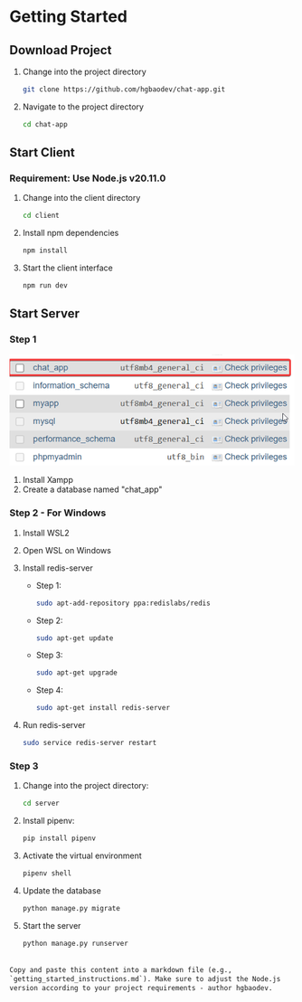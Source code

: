# Getting Started

## Download Project
1. Change into the project directory

   ```bash
   git clone https://github.com/hgbaodev/chat-app.git
   ```
   
2. Navigate to the project directory

   ```bash
   cd chat-app
   ```

## Start Client
### Requirement: Use Node.js v20.11.0
1. Change into the client directory

   ```bash
   cd client
   ```

2. Install npm dependencies

   ```bash
   npm install
   ```

3. Start the client interface

   ```bash
   npm run dev
   ```

## Start Server
### Step 1
![Login Interface](./docs/image/add_database_chat_app.png)

1. Install Xampp
2. Create a database named "chat_app"

### Step 2 - For Windows
1. Install WSL2
2. Open WSL on Windows
3. Install redis-server

   - Step 1:

     ```bash
     sudo apt-add-repository ppa:redislabs/redis
     ```

   - Step 2:

     ```bash
     sudo apt-get update
     ```

   - Step 3:

     ```bash
     sudo apt-get upgrade
     ```

   - Step 4:

     ```bash
     sudo apt-get install redis-server
     ```

4. Run redis-server

   ```bash
   sudo service redis-server restart
   ```

### Step 3
1. Change into the project directory:

   ```bash
   cd server
   ```

2. Install pipenv:

   ```bash
   pip install pipenv
   ```

3. Activate the virtual environment

   ```bash
   pipenv shell
   ```

4. Update the database

   ```bash
   python manage.py migrate
   ```

5. Start the server

   ```bash
   python manage.py runserver
   ```
```

Copy and paste this content into a markdown file (e.g., `getting_started_instructions.md`). Make sure to adjust the Node.js version according to your project requirements - author hgbaodev.